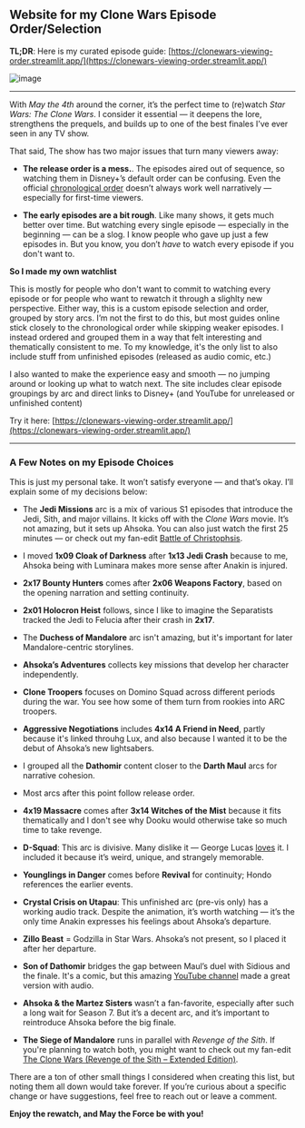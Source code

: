 ## Website for my Clone Wars Episode Order/Selection

**TL;DR**: Here is my curated episode guide: [https://clonewars-viewing-order.streamlit.app/](https://clonewars-viewing-order.streamlit.app/)

![image](https://i.ibb.co/wjqK47K/website.png)

---

With _May the 4th_ around the corner, it’s the perfect time to (re)watch _Star Wars: The Clone Wars_. I consider it essential — it deepens the lore, strengthens the prequels, and builds up to one of the best finales I’ve ever seen in any TV show.

That said, The show has two major issues that turn many viewers away:

- **The release order is a mess.**. The episodes aired out of sequence, so watching them in Disney+’s default order can be confusing. Even the official [chronological order](https://www.starwars.com/news/star-wars-the-clone-wars-chronological-episodeorder) doesn’t always work well narratively — especially for first-time viewers.

- **The early episodes are a bit rough**. Like many shows, it gets much better over time. But watching every single episode — especially in the beginning — can be a slog. I know people who gave up just a few episodes in. But you know, you don’t _have_ to watch every episode if you don't want to.

**So I made my own watchlist**

This is mostly for people who don't want to commit to watching every episode or for people who want to rewatch it through a slighlty new perspective. Either way, this is a custom episode selection and order, grouped by story arcs. I’m not the first to do this, but most guides online stick closely to the chronological order while skipping weaker episodes. I instead ordered and grouped them in a way that felt interesting and thematically consistent to me. To my knowledge, it's the only list to also include stuff from unfinished episodes (released as audio comic, etc.)

I also wanted to make the experience easy and smooth — no jumping around or looking up what to watch next. The site includes clear episode groupings by arc and direct links to Disney+ (and YouTube for unreleased or unfinished content)

Try it here: [https://clonewars-viewing-order.streamlit.app/](https://clonewars-viewing-order.streamlit.app/)

---

### A Few Notes on my Episode Choices

This is just my personal take. It won’t satisfy everyone — and that’s okay. I’ll explain some of my decisions below:

- The **Jedi Missions** arc is a mix of various S1 episodes that introduce the Jedi, Sith, and major villains. It kicks off with the _Clone Wars_ movie. It’s not amazing, but it sets up Ahsoka. You can also just watch the first 25 minutes — or check out my fan-edit [Battle of Christophsis](https://originaltrilogy.com/topic/The-Clone-Wars-S1E0-Battle-of-Christophsis-Released/id/134671).

- I moved **1x09 Cloak of Darkness** after **1x13 Jedi Crash** because to me, Ahsoka being with Luminara makes more sense after Anakin is injured.

- **2x17 Bounty Hunters** comes after **2x06 Weapons Factory**, based on the opening narration and setting continuity.

- **2x01 Holocron Heist** follows, since I like to imagine the Separatists tracked the Jedi to Felucia after their crash in **2x17**.

- The **Duchess of Mandalore** arc isn't amazing, but it's important for later Mandalore-centric storylines.

- **Ahsoka’s Adventures** collects key missions that develop her character independently.

- **Clone Troopers** focuses on Domino Squad across different periods during the war. You see how some of them turn from rookies into ARC troopers.

- **Aggressive Negotiations** includes **4x14 A Friend in Need**, partly because it's linked throuhg Lux, and also because I wanted it to be the debut of Ahsoka’s new lightsabers.

- I grouped all the **Dathomir** content closer to the **Darth Maul** arcs for narrative cohesion.

- Most arcs after this point follow release order.

- **4x19 Massacre** comes after **3x14 Witches of the Mist** because it fits thematically and I don't see why Dooku would otherwise take so much time to take revenge.

- **D-Squad**: This arc is divisive. Many dislike it — George Lucas [loves](https://www.youtube.com/watch?v=lmESayriw6o) it. I included it because it’s weird, unique, and strangely memorable.

- **Younglings in Danger** comes before **Revival** for continuity; Hondo references the earlier events.

- **Crystal Crisis on Utapau**: This unfinished arc (pre-vis only) has a working audio track. Despite the animation, it’s worth watching — it’s the only time Anakin expresses his feelings about Ahsoka’s departure.

- **Zillo Beast** = Godzilla in Star Wars. Ahsoka’s not present, so I placed it after her departure.

- **Son of Dathomir** bridges the gap between Maul’s duel with Sidious and the finale. It's a comic, but this amazing [YouTube channel](https://www.youtube.com/@StarWarsAudioComics) made a great version with audio.

- **Ahsoka & the Martez Sisters** wasn’t a fan-favorite, especially after such a long wait for Season 7. But it’s a decent arc, and it’s important to reintroduce Ahsoka before the big finale.

- **The Siege of Mandalore** runs in parallel with _Revenge of the Sith_. If you're planning to watch both, you might want to check out my fan-edit [The Clone Wars (Revenge of the Sith – Extended Edition)](https://originaltrilogy.com/topic/The-Clone-Wars-Revenge-of-the-Sith-Extended-Edition-Released/id/124945).

There are a ton of other small things I considered when creating this list, but noting them all down would take forever. If you’re curious about a specific change or have suggestions, feel free to reach out or leave a comment.

**Enjoy the rewatch, and May the Force be with you!**
